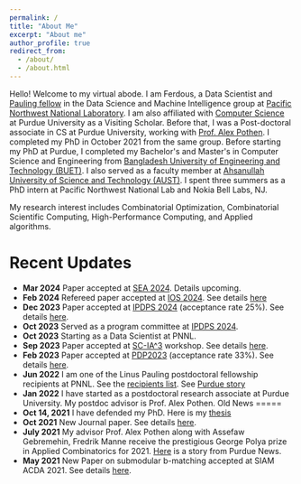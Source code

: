 ```yaml
---
permalink: /
title: "About Me"
excerpt: "About me"
author_profile: true
redirect_from: 
  - /about/
  - /about.html
---
```


Hello! Welcome to my virtual abode. I am Ferdous, a Data Scientist and [Pauling fellow](https://www.pnnl.gov/projects/linus-pauling-distinguished-postdoctoral-fellowship/recipients) in the Data Science and Machine Intelligence group at [Pacific Northwest National Laboratory](https://www.pnnl.gov/). I am also affiliated with [Computer Science](https://cs.purdue.edu) at Purdue University as a Visiting Scholar. Before that, I was a Post-doctoral associate in CS at Purdue University, working with [Prof. Alex Pothen](https://www.cs.purdue.edu/homes/apothen/). I completed my PhD in October 2021 from the same group. Before starting my PhD at Purdue, I completed my Bachelor's and Master's in Computer Science and Engineering from [Bangladesh University of Engineering and Technology (BUET)](https://cse.buet.ac.bd/). I also served as a faculty member at [Ahsanullah University of Science and Technology (AUST)](https://www.aust.edu/cse). I spent three summers as a PhD intern at Pacific Northwest National Lab and Nokia Bell Labs, NJ.

My research interest includes Combinatorial Optimization, Combinatorial Scientific Computing, High-Performance Computing, and Applied algorithms.

Recent Updates
=====
* **Mar 2024** Paper accepted at [SEA 2024](https://sea2024.univie.ac.at/). Details upcoming.
* **Feb 2024** Refereed paper accepted at [IOS 2024](https://ios2024.rice.edu/refereed-papers/). See details [here](/publication/2024-Multiplicative-auction)
* **Dec 2023** Paper accepted at [IPDPS 2024](http://www.ipdps.org) (acceptance rate 25%). See details [here](/publication/2024-02-01-Picasso-Memory-Efficient-Graph-Coloring-Using-Palettes-With-Applications-in-Quantum-Computing).
* **Oct 2023** Served as a program committee at [IPDPS 2024](https://www.ipdps.org/ipdps2024/2024-program-committee.html).
* **Oct 2023** Starting as a Data Scientist at PNNL.
* **Sep 2023** Paper accepted at [SC-IA^3](https://hpc.pnl.gov/IA3/) workshop. See details [here](/publication/2023-11-01-cuAlign-Scalable-Network-Alignment-on-GPU-Accelerators). 
* **Feb 2023** Paper accepted at [PDP2023](https://www.pdp2023.org/) (acceptance rate 33%). See details [here](/publication/2023-03-01-AMG-Preconditioners-based-on-Parallel-Hybrid-Coarsening-and-Multi-objective-Graph-Matching).
* **Jun 2022** I am one of the Linus Pauling postdoctoral fellowship recipients at PNNL. See the [recipients list](https://www.pnnl.gov/projects/linus-pauling-distinguished-postdoctoral-fellowship/recipients). See [Purdue story](https://www.cs.purdue.edu/news/articles/2022/s-m-ferdous-named-pauling-fellow.html)
* **Jan 2022** I have started as a postdoctoral research associate at Purdue University. My postdoc advisor is Prof. Alex Pothen.
Old News
=====
* **Oct 14, 2021** I have defended my PhD. Here is my [thesis](https://doi.org/10.25394/PGS.17136584.v1) 
* **Oct 2021** New Journal paper. See details [here](/publication/2021-09-30-Exagraph).
* **July 2021** My advisor Prof. Alex Pothen along with  Assefaw Gebremehin, Fredrik Manne receive the prestigious George Polya prize in Applied Combinatorics for 2021. [Here](https://www.cs.purdue.edu/news/articles/2021/pothen_p%C3%B3lya.html) is a story from Purdue News.
* **May 2021** New Paper on submodular b-matching accepted at SIAM ACDA 2021. See details [here](/publication/2021-01-01-A-Parallel-Approximation-Algorithm-for-Maximizing-Submodular-b-Matching).

